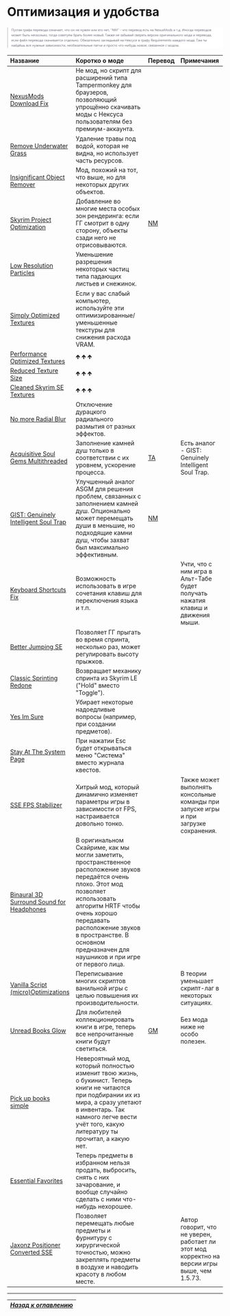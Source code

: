 # Оптимизация и удобства

![](IMG_Notification.png)

| Название | Коротко о моде | Перевод | Примечания |
| :------- | :------------- | :------ | :--------- |
| [NexusMods Download Fix](https://github.com/randomtdev/nexusmods_downloadfix) | Не мод, но скрипт для расширений типа Tampermonkey для браузеров, позволяющий упрощённо скачивать моды с Нексуса пользователям без премиум-аккаунта. | | |
| [Remove Underwater Grass](https://www.nexusmods.com/skyrimspecialedition/mods/8734) | Удаление травы под водой, которая не видна, но использует часть ресурсов. | | |
| [Insignificant Object Remover](https://www.nexusmods.com/skyrimspecialedition/mods/3354) | Мод, похожий на тот, что выше, но для некоторых других объектов. | | |
| [Skyrim Project Optimization](https://www.nexusmods.com/skyrimspecialedition/mods/14084) | Добавление во многие места особых зон рендеринга: если ГГ смотрит в одну сторону, объекты сзади него не отрисовываются. | [NM](https://www.nexusmods.com/skyrimspecialedition/mods/36586) | |
| [Low Resolution Particles](https://www.nexusmods.com/skyrimspecialedition/mods/2388) | Уменьшение разрешения некоторых частиц типа падающих листьев и снежинок. | | |
| [Simply Optimized Textures](https://www.nexusmods.com/skyrimspecialedition/mods/3858) | Если у вас слабый компьютер, используйте эти оптимизированные/уменьшенные текстуры для снижения расхода VRAM. | | |
| [Performance Optimized Textures](https://www.nexusmods.com/skyrimspecialedition/mods/21166) | 🡹 🡹 🡹 | | |
| [Reduced Texture Size](https://www.nexusmods.com/skyrimspecialedition/mods/2865) | 🡹 🡹 🡹 | | |
| [Cleaned Skyrim SE Textures](https://www.nexusmods.com/skyrimspecialedition/mods/38775) | 🡹 🡹 🡹 | | |
| [No more Radial Blur](https://www.nexusmods.com/skyrimspecialedition/mods/1265) | Отключение дурацкого радиального размытия от разных эффектов. | | |
| [Acquisitive Soul Gems Multithreaded](https://www.nexusmods.com/skyrimspecialedition/mods/1469) | Заполнение камней душ только в соответствии с их уровнем, ускорение процесса. | [TA](https://tesall.ru/files/modi-dlya-skyrim/geimplei-i-izmeneniya/8776-mnogopotochnoe-raspredelenie-dush) | Есть аналог - GIST: Genuinely Intelligent Soul Trap. |
| [GIST: Genuinely Intelligent Soul Trap](https://www.nexusmods.com/skyrimspecialedition/mods/15755) | Улучшенный аналог ASGM для решения проблем, связанных с заполнением камней душ. Опционально может перемещать души в меньшие, но подходящие камни душ, чтобы захват был максимально эффективным. | [NM](https://www.nexusmods.com/skyrimspecialedition/mods/27501) | |
| [Keyboard Shortcuts Fix](https://www.nexusmods.com/skyrimspecialedition/mods/3620) | Возможность использовать в игре сочетания клавиш для переключения языка и т.п. | | Учти, что с ним игра в Альт-Табе будет получать нажатия клавиш и движения мыши. |
| [Better Jumping SE](https://www.nexusmods.com/skyrimspecialedition/mods/18967) | Позволяет ГГ прыгать во время спринта, несколько раз, может регулировать высоту прыжков. | | |
| [Classic Sprinting Redone](https://www.nexusmods.com/skyrimspecialedition/mods/20166) | Возвращает механику спринта из Skyrim LE ("Hold" вместо "Toggle"). | | |
| [Yes Im Sure](https://www.nexusmods.com/skyrimspecialedition/mods/24898) | Убирает некоторые надоедливые вопросы (например, при создании предметов). | | |
| [Stay At The System Page](https://www.nexusmods.com/skyrimspecialedition/mods/19832) | При нажатии Esc будет открываться меню "Система" вместо журнала квестов. | | |
| [SSE FPS Stabilizer](https://www.nexusmods.com/skyrimspecialedition/mods/38438) | Хитрый мод, который динамично изменяет параметры игры в зависимости от FPS, настраивается довольно тонко. | | Также может выполнять консольные команды при запуске игры и при загрузке сохранения. |
| [Binaural 3D Surround Sound for Headphones](https://www.nexusmods.com/skyrimspecialedition/mods/26916) | В оригинальном Скайриме, как мы могли заметить, пространственное расположение звуков передаётся очень плохо. Этот мод позволяет использовать алгоритм HRTF чтобы очень хорошо передавать расположение звуков в пространстве. В основном предназначен для наушников и при игре от первого лица. | | |
| [Vanilla Script (micro)Optimizations](https://www.nexusmods.com/skyrimspecialedition/mods/54061) | Переписывание многих скриптов ванильной игры с целью повышения их производительности. | | В теории уменьшает скрипт-лаг в некоторых ситуациях. |
| [Unread Books Glow](https://www.nexusmods.com/skyrimspecialedition/mods/1296/) | Для любителей коллекционировать книги в игре, теперь все непрочитанные книги будут светиться. | [GM](https://gamer-mods.ru/load/skyrim_se/interfejs/unread_books_glow_sse/154-1-0-4795) | Без мода ниже не особо полезен. |
| [Pick up books simple](https://www.nexusmods.com/skyrimspecialedition/mods/2453) | Невероятный мод, который полностью изменит твою жизнь, о букинист. Теперь книги не читаются при подбирании их из мира, а сразу улетают в инвентарь. Так намного легче вести учёт того, какую литературу ты прочитал, а какую нет. | | |
| [Essential Favorites](https://www.nexusmods.com/skyrimspecialedition/mods/42997) | Теперь предметы в избранном нельзя продать, выбросить, снять с них зачарование, и вообще случайно сделать с ними что-нибудь нехорошее. | | |
| [Jaxonz Positioner Converted SSE](https://www.nexusmods.com/skyrimspecialedition/mods/13090) | Позволяет перемещать любые предметы и фурнитуру с хирургической точностью, можно закреплять предметы в воздухе и наводить красоту в любом месте. | | Автор говорит, что не уверен, работает ли этот мод корректно на версии игры выше, чем 1.5.73. |

------

|[*Назад к оглавлению*](../01_Оглавление.md)|
|:---:|
